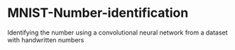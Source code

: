 # MNIST-Number-identification
Identifying the number using a convolutional neural network from a dataset with handwritten numbers
